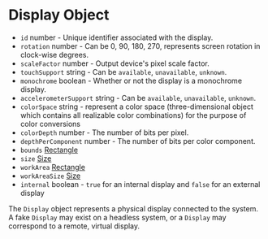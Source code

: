 # Display Object

* `id` number - Unique identifier associated with the display.
* `rotation` number - Can be 0, 90, 180, 270, represents screen rotation in
  clock-wise degrees.
* `scaleFactor` number - Output device's pixel scale factor.
* `touchSupport` string - Can be `available`, `unavailable`, `unknown`.
* `monochrome` boolean - Whether or not the display is a monochrome display.
* `accelerometerSupport` string - Can be `available`, `unavailable`, `unknown`.
* `colorSpace` string -  represent a color space (three-dimensional object which contains all realizable color combinations) for the purpose of color conversions
* `colorDepth` number - The number of bits per pixel.
* `depthPerComponent` number - The number of bits per color component.
* `bounds` [Rectangle](rectangle.md)
* `size` [Size](size.md)
* `workArea` [Rectangle](rectangle.md)
* `workAreaSize` [Size](size.md)
* `internal` boolean - `true` for an internal display and `false` for an external display

The `Display` object represents a physical display connected to the system. A
fake `Display` may exist on a headless system, or a `Display` may correspond to
a remote, virtual display.
